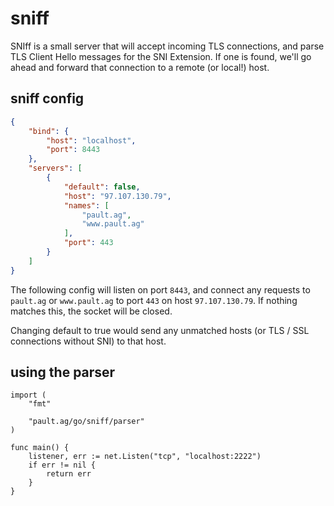 sniff
=====

SNIff is a small server that will accept incoming TLS connections, and parse
TLS Client Hello messages for the SNI Extension. If one is found, we'll go
ahead and forward that connection to a remote (or local!) host.

sniff config
------------

```json
{
    "bind": {
        "host": "localhost",
        "port": 8443
    },
    "servers": [
        {
            "default": false,
            "host": "97.107.130.79",
            "names": [
                "pault.ag",
                "www.pault.ag"
            ],
            "port": 443
        }
    ]
}
```

The following config will listen on port `8443`, and connect any requests
to `pault.ag` or `www.pault.ag` to port `443` on host `97.107.130.79`. If
nothing matches this, the socket will be closed.

Changing default to true would send any unmatched hosts (or TLS / SSL connections
without SNI) to that host.

using the parser
----------------

```
import (
    "fmt"

    "pault.ag/go/sniff/parser"
)

func main() {
    listener, err := net.Listen("tcp", "localhost:2222")
    if err != nil {
        return err
    }
}
```
